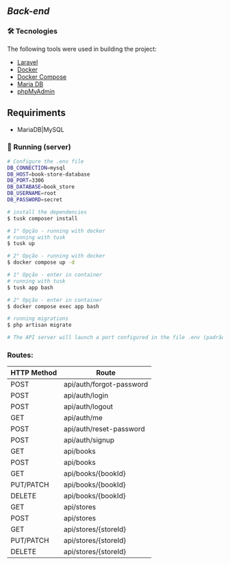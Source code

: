 ## _Back-end_
### 🛠 Tecnologies

The following tools were used in building the project:
- [Laravel](https://laravel.com/)
- [Docker](https://www.docker.com/)
- [Docker Compose](https://docs.docker.com/compose/)
- [Maria DB](https://mariadb.org/)
- [phpMyAdmin](https://www.phpmyadmin.net/)

## Requiriments
- MariaDB|MySQL

### 🎲 Running (server)

```bash
# Configure the .env file
DB_CONNECTION=mysql
DB_HOST=book-store-database
DB_PORT=3306
DB_DATABASE=book_store
DB_USERNAME=root
DB_PASSWORD=secret

# install the dependencies
$ tusk composer install

# 1° Opção - running with docker
# running with tusk
$ tusk up

# 2° Opção - running with docker
$ docker compose up -d

# 1° Opção - enter in container
# running with tusk
$ tusk app bash

# 2° Opção - enter in container
$ docker compose exec app bash

# running migrations
$ php artisan migrate

# The API server will launch a port configured in the file .env (padrão 8080) - acesse <http://localhost:8080>
```

### Routes:
| HTTP Method   | Route                     |
| ------------- | ------------------------- |
| POST          | api/auth/forgot-password  |
| POST          | api/auth/login            |
| POST          | api/auth/logout           |
| GET           | api/auth/me               |
| POST          | api/auth/reset-password   |
| POST          | api/auth/signup           |
| GET           | api/books                 |
| POST          | api/books                 |
| GET           | api/books/{bookId}        |
| PUT/PATCH     | api/books/{bookId}        |
| DELETE        | api/books/{bookId}        |
| GET           | api/stores                |
| POST          | api/stores                |
| GET           | api/stores/{storeId}      |
| PUT/PATCH     | api/stores/{storeId}      |
| DELETE        | api/stores/{storeId}      |

